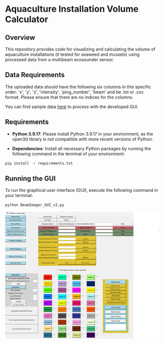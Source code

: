 # Aquaculture Installation Volume Calculator

## Overview

This repository provides code for visualizing and calculating the volume of aquaculture installations (it tested for seaweed and mussels) using processed data from a multibeam ecosounder sensor.

## Data Requirements

The uploaded data should have the following six columns in this specific order: 'x', 'y', 'z', 'intensity', 'ping_number', 'beam' and be .txt or .csv format. Please ensure that there are no indices for the columns.

You can find sample data [here](https://drive.google.com/file/d/15rBiuT27kIJQX5pq0yL5JK0sN9E-XCw0/view?usp=drive_link) to process with the developed GUI.

## Requirements

- **Python 3.9.17**: Please install Python 3.9.17 in your environment, as the open3d library is not compatible with more recent versions of Python.
  
- **Dependencies**: Install all necessary Python packages by running the following command in the terminal of your environment:
  
```bash
pip install -r requirements.txt
```
## Running the GUI

To run the graphical user interface (GUI), execute the following command in your terminal:

```bash
python BeamImager_GUI_v2.py
```
![GUI-image](https://github.com/SamiraLashkari/BeamImager/blob/main/GUI_image.png)

